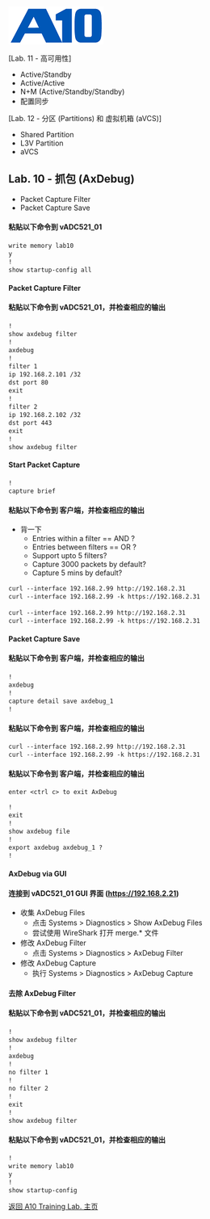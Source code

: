![](/Images/A10-NewLogos-Blue-NoReg-RGB-50.png)


[Lab. 11 - 高可用性]
 - Active/Standby
 - Active/Active
 - N+M (Active/Standby/Standby)
 - 配置同步

[Lab. 12 - 分区 (Partitions) 和 虚拟机箱 (aVCS)]
 - Shared Partition
 - L3V Partition
 - aVCS

## Lab. 10 - 抓包 (AxDebug)
 - Packet Capture Filter
 - Packet Capture Save

#### 粘贴以下命令到 vADC521_01
```
write memory lab10
y
!
show startup-config all

```

#### Packet Capture Filter
#### 粘贴以下命令到 vADC521_01，并检查相应的输出
```
!
show axdebug filter
!
axdebug
!
filter 1
ip 192.168.2.101 /32
dst port 80
exit
!
filter 2
ip 192.168.2.102 /32
dst port 443
exit
!
show axdebug filter

```

#### Start Packet Capture
```
!
capture brief

```

#### 粘贴以下命令到 客户端，并检查相应的输出
+ 背一下
  + Entries within a filter == AND ?
  + Entries between filters == OR ?
  + Support upto 5 filters?
  + Capture 3000 packets by default?
  + Capture 5 mins by default?
```
curl --interface 192.168.2.99 http://192.168.2.31
curl --interface 192.168.2.99 -k https://192.168.2.31

curl --interface 192.168.2.99 http://192.168.2.31
curl --interface 192.168.2.99 -k https://192.168.2.31

```

#### Packet Capture Save
#### 粘贴以下命令到 客户端，并检查相应的输出
```
!
axdebug
!
capture detail save axdebug_1
!

```

#### 粘贴以下命令到 客户端，并检查相应的输出
```
curl --interface 192.168.2.99 http://192.168.2.31
curl --interface 192.168.2.99 -k https://192.168.2.31

```

#### 粘贴以下命令到 客户端，并检查相应的输出
```
enter <ctrl c> to exit AxDebug

```

```
!
exit
!
show axdebug file
!
export axdebug axdebug_1 ?
!

```

#### AxDebug via GUI
#### 连接到 vADC521_01 GUI 界面 (https://192.168.2.21)
  + 收集 AxDebug Files
    + 点击 Systems > Diagnostics > Show AxDebug Files
    + 尝试使用 WireShark 打开 merge.* 文件
  + 修改 AxDebug Filter
    + 点击 Systems > Diagnostics > AxDebug Filter
  + 修改 AxDebug Capture
    + 执行 Systems > Diagnostics > AxDebug Capture

#### 去除 AxDebug Filter
#### 粘贴以下命令到 vADC521_01，并检查相应的输出
```
!
show axdebug filter
!
axdebug
!
no filter 1
!
no filter 2
!
exit
!
show axdebug filter

```

#### 粘贴以下命令到 vADC521_01，并检查相应的输出
```
!
write memory lab10
y
!
show startup-config

```

[返回 A10 Training Lab. 主页](https://github.com/borissiu/A10_Training_Lab)